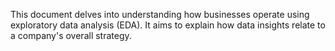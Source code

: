 This document delves into understanding how businesses operate using exploratory data analysis (EDA). It aims to explain how data insights relate to a company's overall strategy.

